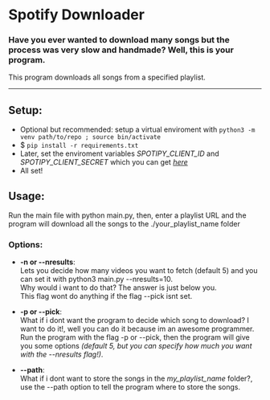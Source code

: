 # Spotify Downloader

### Have you ever wanted to download many songs but the process was very slow and handmade? Well, this is your program.
This program downloads all songs from a specified playlist.

---

## Setup:
* Optional but recommended: setup a virtual enviroment with `python3 -m venv path/to/repo ; source bin/activate`
* $ `pip install -r requirements.txt`
* Later, set the enviroment variables *SPOTIPY_CLIENT_ID* and *SPOTIPY_CLIENT_SECRET* which you can get [*here*](https://developer.spotify.com/dashboard/login)
* All set!

## Usage:
Run the main file with python main.py, then, enter a playlist URL and the program will download all the songs to the ./your_playlist_name folder

### Options:

* **-n or --nresults**:  
Lets you decide how many videos you want to fetch (default 5) and you can set it with python3 main.py --nresults=10.   
Why would i want to do that? The answer is just below you.   
This flag wont do anything if the flag --pick isnt set.

* **-p or --pick**:  
What if i dont want the program to decide which song to download? I want to do it!, well you can do it because im an awesome programmer.
Run the program with the flag -p or --pick, then the program will give you some options *(default 5, but you can specify how much you want with the --nresults flag!)*.

* **--path**:  
What if i dont want to store the songs in the *my_playlist_name* folder?, use the --path option to tell the program where to store the songs.